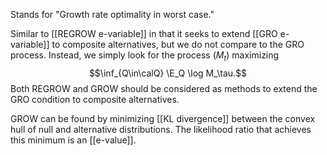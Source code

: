 Stands for "Growth rate optimality in worst case."

Similar to [[REGROW e-variable]] in that it seeks to extend [[GRO e-variable]] to composite alternatives, but we do not compare to the GRO process. Instead, we simply look for the process $(M_t)$ maximizing $$\inf_{Q\in\calQ} \E_Q \log M_\tau.$$Both REGROW and GROW should be considered as methods to extend the GRO condition to composite alternatives.  

GROW can be found by minimizing [[KL divergence]] between the convex hull of null and alternative distributions. The likelihood ratio that achieves this minimum is an [[e-value]]. 

